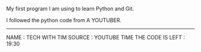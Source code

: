 My first program I am using to learn Python and Git.



I followed the python code from A YOUTUBER.

----------------------------


NAME : TECH WITH TIM
SOURCE : YOUTUBE
TIME THE CODE IS LEFT : 19:30 